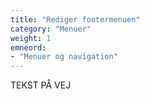 ```yaml
---
title: "Rediger footermenuen"
category: "Menuer"
weight: 1
emneord:
- "Menuer og navigation"
---
```


TEKST PÅ VEJ